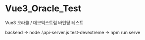 # Vue3_Oracle_Test
Vue3 오라클 / 데브익스트림 바인딩 테스트

backend -> node .\api-server.js
test-devextreme -> npm run serve
